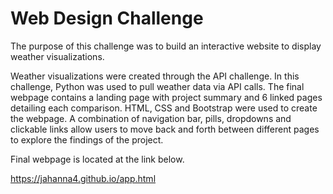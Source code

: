 # Web Design Challenge

The purpose of this challenge was to build an interactive website to display weather visualizations.

Weather visualizations were created through the API challenge. In this challenge, Python was used to pull weather data via API calls. The final webpage contains a landing page with project summary and 6 linked pages detailing each comparison. HTML, CSS and Bootstrap were used to create the webpage. A combination of navigation bar, pills, dropdowns and clickable links allow users to move back and forth between different pages to explore the findings of the project.

Final webpage is located at the link below.

https://jahanna4.github.io/app.html